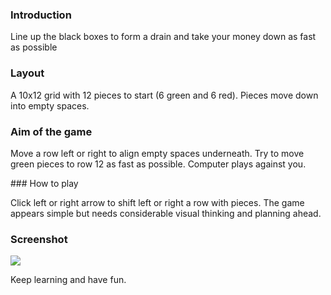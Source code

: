 ### Introduction

Line up the black boxes to form a drain and take your money down as fast as
possible

### Layout

A 10x12 grid with 12 pieces to start (6 green and 6 red). Pieces move down into
empty spaces.

### Aim of the game

Move a row left or right to align empty spaces underneath. Try to move green
pieces to row 12 as fast as possible. Computer plays against you.

### How to play

Click left or right arrow to shift left or right a row with pieces. The game
appears simple but needs considerable visual thinking and planning ahead.

### Screenshot

![](../img/moneydrain_help1.gif)

Keep learning and have fun.